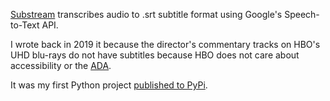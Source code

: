 [Substream](https://github.com/mdegans/substream) transcribes audio to .srt subtitle format using Google's Speech-to-Text API.

I wrote back in 2019 it because the director's commentary tracks on HBO's UHD blu-rays do not have subtitles because HBO does not care about accessibility or the [ADA](https://www.ada.gov/).

It was my first Python project [published to PyPi](https://pypi.org/project/substream/).

<!-- also fuck HBO -->
